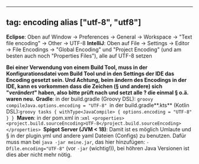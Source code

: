 
---
tag: encoding
alias ["utf-8", "utf8"]
---

**Eclipse**: Oben auf Window -> Preferences -> General -> Workspace -> "Text file encoding" -> Other -> UTF-8
**IntelliJ**: Oben auf File -> Settings -> Editor -> File Encodings -> "Global Encoding" und "Project Encoding" (und am besten auch noch "Properties Files"), alle auf UTF-8 setzen

__Bei einer Verwendung  von einem Build Tool, muss in der Konfigurationsdatei vom Build Tool **und** in den Settings der IDE das Encoding gesetzt sein. Und Achtung, beim ändern des Encodings in der IDE, kann es vorkommen dass die Zeichen (§ und andere) sich "*verändert*" haben, also bitte prüft nach und setzt alle ? die einmal § o.ä. waren neu.__
**Gradle**: in der build.gradle (Groovy DSL): ```groovy
compileJava.options.encoding = "UTF-8"
```in der build.gradle**.kts** (Kotlin DSL):```groovy
tasks {
    withType<JavaCompile> {
        options.encoding = "UTF-8"
    }
}
```**Maven**: in der pom.xml in <project>:```xml
<properties>
  <project.build.sourceEncoding>UTF-8</project.build.sourceEncoding>
</properties>
```**Spigot Server (JVM < 18)**: Damit ist es möglich Umlaute und § in der plugin.yml und andere yaml Dateien (Configs) zu benutzen. Dafür muss man bei `java -jar meine.jar`, das hier hinzufügen: `-Dfile.encoding="UTF-8"` (vor `-jar` (wichtig!)), bei höhren Java Versionen ist dies aber nicht mehr nötig.
